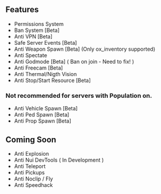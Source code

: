 ## Features
- Permissions System
- Ban System [Beta]
- Anti VPN [Beta]
- Safe Server Events [Beta]
- Anti Weapon Spawn [Beta] (Only ox_inventory supported)
- Anti Spectate
- Anti Godmode [Beta] ( Ban on join - Need to fix! )
- Anti Freecam [Beta]
- Anti Thermal/Nigth Vision
- Anti Stop/Start Resource [Beta]


### Not recommended for servers with Population on.
- Anti Vehicle Spawn [Beta]
- Anti Ped Spawn [Beta]
- Anti Prop Spawn [Beta]

## Coming Soon
- Anti Explosion
- Anti Nui DevTools ( In Development )
- Anti Teleport
- Anti Pickups
- Anti Noclip / Fly
- Anti Speedhack

